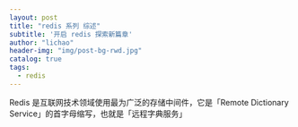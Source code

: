```yaml
---
layout: post
title: "redis 系列 综述"
subtitle: '开启 redis 探索新篇章'
author: "lichao"
header-img: "img/post-bg-rwd.jpg"
catalog: true
tags:
  - redis 
---
```


Redis 是互联网技术领域使用最为广泛的存储中间件，它是「Remote Dictionary Service」的首字母缩写，也就是「远程字典服务」